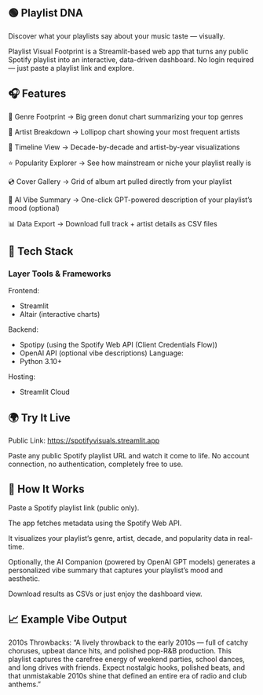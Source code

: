 ## 🟢 Playlist DNA

Discover what your playlists say about your music taste — visually.

Playlist Visual Footprint is a Streamlit-based web app that turns any public Spotify playlist into an interactive, data-driven dashboard.
No login required — just paste a playlist link and explore.

## 🎧 Features

🎵 Genre Footprint → Big green donut chart summarizing your top genres

👤 Artist Breakdown → Lollipop chart showing your most frequent artists

📅 Timeline View → Decade-by-decade and artist-by-year visualizations

⭐ Popularity Explorer → See how mainstream or niche your playlist really is

💿 Cover Gallery → Grid of album art pulled directly from your playlist

🤖 AI Vibe Summary → One-click GPT-powered description of your playlist’s mood (optional)

📊 Data Export → Download full track + artist details as CSV files

## 🧩 Tech Stack
### Layer	Tools & Frameworks
Frontend:
+ Streamlit
+ Altair  (interactive charts)

Backend:
+ Spotipy (using the Spotify Web API (Client Credentials Flow))
+ OpenAI API (optional vibe descriptions)
Language:
+ Python 3.10+

Hosting:
+ Streamlit Cloud
## 🌍 Try It Live
 Public Link: https://spotifyvisuals.streamlit.app

Paste any public Spotify playlist URL and watch it come to life.
No account connection, no authentication, completely free to use.

## 🧠 How It Works

Paste a Spotify playlist link (public only).

The app fetches metadata using the Spotify Web API.

It visualizes your playlist’s genre, artist, decade, and popularity data in real-time.

Optionally, the AI Companion (powered by OpenAI GPT models) generates a personalized vibe summary that captures your playlist’s mood and aesthetic.

Download results as CSVs or just enjoy the dashboard view.

## 📈 Example Vibe Output
2010s Throwbacks: “A lively throwback to the early 2010s — full of catchy choruses, upbeat dance hits, and polished pop-R&B production. This playlist captures the carefree energy of weekend parties, school dances, and long drives with friends. Expect nostalgic hooks, polished beats, and that unmistakable 2010s shine that defined an entire era of radio and club anthems.”
